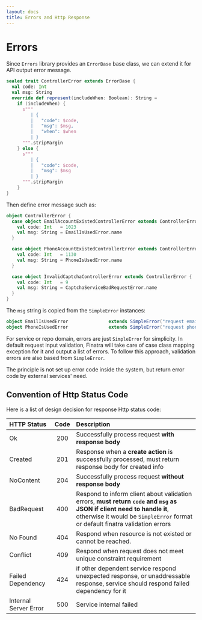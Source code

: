 ```yaml
---
layout: docs
title: Errors and Http Response
---
```


# Errors

Since `Errors` library provides an `ErrorBase` base class, we can extend it for API output error message.

```scala
sealed trait ControllerError extends ErrorBase {
  val code: Int
  val msg: String
  override def represent(includeWhen: Boolean): String =
    if (includeWhen) {
      s"""
         | {
         |   "code": $code,
         |   "msg": $msg,
         |   "when": $when
         | }
      """.stripMargin
    } else {
      s"""
         | {
         |   "code": $code,
         |   "msg": $msg
         | }
      """.stripMargin
    }
}
```

Then define error message such as:

```scala
object ControllerError {
  case object EmailAccountExistedControllerError extends ControllerError {
    val code: Int   = 1023
    val msg: String = EmailIsUsedError.name
  }

  case object PhoneAccountExistedControllerError extends ControllerError {
    val code: Int   = 1130
    val msg: String = PhoneIsUsedError.name
  }

  case object InvalidCaptchaControllerError extends ControllerError {
    val code: Int   = 9
    val msg: String = CaptchaServiceBadRequestError.name
  }
}
```

The `msg` string is copied from the `SimpleError` instances:

```scala
object EmailIsUsedError               extends SimpleError("request email is already in used.")
object PhoneIsUsedError               extends SimpleError("request phone is already in used.")
```

For service or repo domain, errors are just `SimpleError` for simplicity. In default request input validation, Finatra will take care of case class mapping exception for it and output a list of errors. To follow this approach, validation errors are also based from `SimpleError`.

The principle is not set up error code inside the system, but return error code by external services' need.

## Convention of Http Status Code

Here is a list of design decision for response Http status code:

|HTTP Status|Code|Description|
|:---|:--:|:--|
|Ok|200|Successfully process request **with response body**|
|Created|201|Response when a **create action** is successfully processed, must return response body for created info|
|NoContent|204|Successfully process request **without response body**|
|BadRequest|400|Respond to inform client about validation errors, **must return `code` and `msg` as JSON if client need to handle it**, otherwise it would be `SimpleError` format or default finatra validation errors|
|No Found|404|Respond when resource is not existed or cannot be reached.|
|Conflict|409|Respond when request does not meet unique constraint requirement|
|Failed Dependency|424|if other dependent service respond unexpected response, or unaddressable response, service should respond failed dependency for it|
|Internal Server Error|500|Service internal failed|
